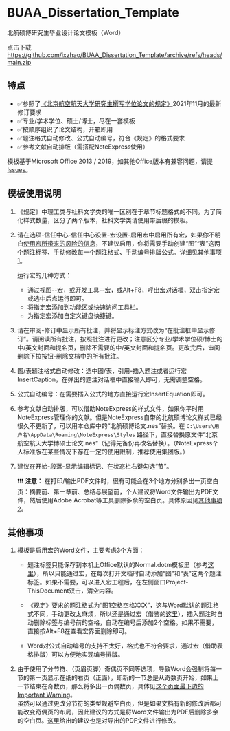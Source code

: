 # BUAA_Dissertation_Template
北航硕博研究生毕业设计论文模板（Word）

点击下载  https://github.com/ixzhao/BUAA_Dissertation_Template/archive/refs/heads/main.zip


## 特点

- ✅参照了[《北京航空航天大学研究生撰写学位论文的规定》](http://graduate.buaa.edu.cn/info/1039/7831.htm)2021年11月的最新修订要求
- ✅专业/学术学位、硕士/博士，尽在一套模板
- ✅按顺序组织了论文结构，开箱即用
- ✅题注格式自动修改、公式自动编号，符合《规定》的格式要求
- ✅参考文献自动排版（需搭配NoteExpress使用）

模板基于Microsoft Office 2013 / 2019，如其他Office版本有兼容问题，请提[Issues](https://github.com/ixzhao/BUAA_Dissertation_Template/issues/new/choose)。

## 模板使用说明

1. 《规定》中理工类与社科文学类的唯一区别在于章节标题格式的不同。为了简化样式数量，区分了两个版本，社科文学类请使用带后缀的模板。

2. 请在选项-信任中心-信任中心设置-宏设置-启用宏中启用所有宏，如果你不明白[使用宏所带来的风险的信息](https://support.microsoft.com/zh-cn/office/%E5%90%AF%E7%94%A8%E6%88%96%E7%A6%81%E7%94%A8-office-%E6%96%87%E4%BB%B6%E4%B8%AD%E7%9A%84%E5%AE%8F-12b036fd-d140-4e74-b45e-16fed1a7e5c6)，不建议启用，你将需要手动创建“图”“表”这两个题注标签、手动修改每一个题注格式、手动编号排版公式。详细见[其他事项1](#macro)。
  
    运行宏的几种方式：
      - 通过视图--宏，或开发工具--宏，或Alt+F8，呼出宏对话框，双击指定宏或选中后点运行即可。
      - 将指定宏添加到功能区或快速访问工具栏。
      - 为指定宏添加自定义键盘快捷键。
  
3. 请在审阅-修订中显示所有批注，并将显示标注方式改为“在批注框中显示修订”。请阅读所有批注，按照批注进行更改；注意区分专业/学术学位硕/博士的中/英文封面和提名页，删除不需要的中/英文封面和提名页。更改完后，审阅-删除下拉按钮-删除文档中的所有批注。

4. 图/表题注格式自动修改：选中图/表，引用-插入题注或者运行宏InsertCaption，在弹出的题注对话框中直接输入即可，无需调整空格。

5. 公式自动编号：在需要插入公式的地方直接运行宏InsertEquation即可。

6. 参考文献自动排版，可以借助NoteExpress的样式文件，如果你平时用NoteExpress管理你的文献。但是NoteExpress自带的北航硕博论文样式已经很久不更新了，可以用本仓库中的“北航硕博论文.nes”替换。在 `C:\Users\用户名\AppData\Roaming\NoteExpress\Styles` 路径下，直接替换原文件“北京航空航天大学博硕士论文.nes”（记得先备份再改名替换）。（NoteExpress个人标准版在某些情况下存在一定的使用限制，推荐使用集团版。）
  
7. 建议在开始-段落-显示编辑标记、在状态栏右键勾选“节”。
    
      ❗❗❗ **注意：** 
      在打印/输出PDF文件时，很有可能会在3个地方分别多出一页空白页：摘要前、第一章前、总结与展望前，个人建议将Word文件输出为PDF文件，然后使用Adobe Acrobat等工具删除多余的空白页。具体原因见[其他事项2](#blankpage)。


## 其他事项

1. <span><a name="macro"></a></span>模板是启用宏的Word文件，主要考虑3个方面：
   - 题注标签只能保存到本机上Office默认的Normal.dotm模板里（参考[这里](https://www.msofficeforums.com/word/15715-captions-self-defined.html#2)），所以只能通过宏，在每次打开文档时自动添加“图”和“表”这两个题注标签。如果不需要，可以进入宏工程后，在左侧窗口Project-ThisDocument双击，清空内容。  

   - 《规定》要求的题注格式为“图1空格空格XXX”，这与Word默认的题注格式不同，手动更改太麻烦，所以还是通过宏（借鉴的[这里](http://blog.sina.com.cn/s/blog_51817ae50102w8mz.html)），插入题注时自动删除标签与编号前的空格，自动在编号后添加2个空格。如果不需要，直接按Alt+F8在查看宏界面删除即可。  

   - Word对公式自动编号的支持不太好，格式也不符合要求，通过宏（借助表格排版）可以方便地实现编号排版。
  
2. <span><a name="blankpage"></a></span>由于使用了分节符、（页眉页脚）奇偶页不同等选项，导致Word会强制将每一节的第一页显示在纸的右页（正面），即新的一节总是从奇数页开始，如果上一节结束在奇数页，那么将多出一页偶数页，具体见[这个页面最下边的Important Warning](http://wordfaqs.ssbarnhill.com/BlankPage.htm#True_blank_pages)。  
虽然可以通过更改分节符的类型规避空白页，但是如果文档有新的修改后都可能改变奇偶页的布局，因此建议的方式是将Word文件输出为PDF后删除多余的空白页。[这里](https://answers.microsoft.com/en-us/msoffice/forum/all/word-print-preview-adds-extra-blank-pages/05710a98-838f-4b74-9b7c-e57b8c63eda3)给出的建议也是对导出的PDF文件进行修改。

  

  

















